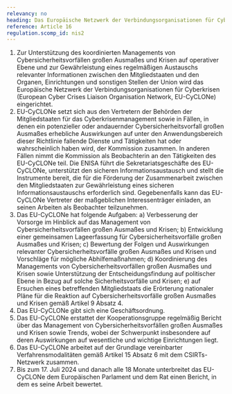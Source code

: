 ```yaml
---
relevancy: no
heading: Das Europäische Netzwerk der Verbindungsorganisationen für Cyberkrisen (EU-CyCLONe)
reference: Article 16
regulation.scomp_id: nis2
---
```


1. Zur Unterstützung des koordinierten Managements von Cybersicherheitsvorfällen großen Ausmaßes und Krisen auf operativer Ebene und zur Gewährleistung eines regelmäßigen Austauschs relevanter Informationen zwischen den Mitgliedstaaten und den Organen, Einrichtungen und sonstigen Stellen der Union wird das Europäische Netzwerk der Verbindungsorganisationen für Cyberkrisen (European Cyber Crises Liaison Organisation Network, EU-CyCLONe) eingerichtet.
2. EU-CyCLONe setzt sich aus den Vertretern der Behörden der Mitgliedstaaten für das Cyberkrisenmanagement sowie in Fällen, in denen ein potenzieller oder andauernder Cybersicherheitsvorfall großen Ausmaßes erhebliche Auswirkungen auf unter den Anwendungsbereich dieser Richtlinie fallende Dienste und Tätigkeiten hat oder wahrscheinlich haben wird, der Kommission zusammen. In anderen Fällen nimmt die Kommission als Beobachterin an den Tätigkeiten des EU-CyCLONe teil. Die ENISA führt die Sekretariatsgeschäfte des EU-CyCLONe, unterstützt den sicheren Informationsaustausch und stellt die Instrumente bereit, die für die Förderung der Zusammenarbeit zwischen den Mitgliedstaaten zur Gewährleistung eines sicheren Informationsaustauschs erforderlich sind. Gegebenenfalls kann das EU-CyCLONe Vertreter der maßgeblichen Interessenträger einladen, an seinen Arbeiten als Beobachter teilzunehmen.
3. Das EU-CyCLONe hat folgende Aufgaben:
    a) Verbesserung der Vorsorge im Hinblick auf das Management von Cybersicherheitsvorfällen großen Ausmaßes und Krisen;
    b) Entwicklung einer gemeinsamen Lageerfassung für Cybersicherheitsvorfälle großen Ausmaßes und Krisen;
    c) Bewertung der Folgen und Auswirkungen relevanter Cybersicherheitsvorfälle großen Ausmaßes und Krisen und Vorschläge für mögliche Abhilfemaßnahmen;
    d) Koordinierung des Managements von Cybersicherheitsvorfällen großen Ausmaßes und Krisen sowie Unterstützung der Entscheidungsfindung auf politischer Ebene in Bezug auf solche Sicherheitsvorfälle und Krisen;
    e) auf Ersuchen eines betreffenden Mitgliedstaats die Erörterung nationaler Pläne für die Reaktion auf Cybersicherheitsvorfälle großen Ausmaßes und Krisen gemäß Artikel 9 Absatz 4.
4. Das EU-CyCLONe gibt sich eine Geschäftsordnung.
5. Das EU-CyCLONe erstattet der Kooperationsgruppe regelmäßig Bericht über das Management von Cybersicherheitsvorfällen großen Ausmaßes und Krisen sowie Trends, wobei der Schwerpunkt insbesondere auf deren Auswirkungen auf wesentliche und wichtige Einrichtungen liegt.
6. Das EU-CyCLONe arbeitet auf der Grundlage vereinbarter Verfahrensmodalitäten gemäß Artikel 15 Absatz 6 mit dem CSIRTs-Netzwerk zusammen.
7. Bis zum 17. Juli 2024 und danach alle 18 Monate unterbreitet das EU-CyCLONe dem Europäischen Parlament und dem Rat einen Bericht, in dem es seine Arbeit bewertet.
